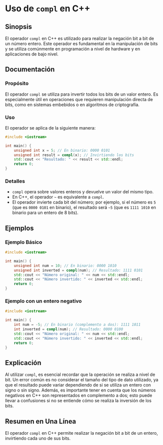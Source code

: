 <!--
Meta Description: # Uso de `compl` en C++ ## Sinopsis El operador `compl` en C++ es utilizado para realizar la negación bit a bit de un número entero. Este operador es ...
Meta Keywords: compl, std, int, operador, número
-->

# Uso de `compl` en C++

## Sinopsis
El operador `compl` en C++ es utilizado para realizar la negación bit a bit de un número entero. Este operador es fundamental en la manipulación de bits y se utiliza comúnmente en programación a nivel de hardware y en aplicaciones de bajo nivel.

## Documentación
### Propósito
El operador `compl` se utiliza para invertir todos los bits de un valor entero. Es especialmente útil en operaciones que requieren manipulación directa de bits, como en sistemas embebidos o en algoritmos de criptografía.

### Uso
El operador se aplica de la siguiente manera:
```cpp
#include <iostream>

int main() {
    unsigned int x = 5; // En binario: 0000 0101
    unsigned int result = compl(x); // Invirtiendo los bits
    std::cout << "Resultado: " << result << std::endl;
    return 0;
}
```

### Detalles
- `compl` opera sobre valores enteros y devuelve un valor del mismo tipo.
- En C++, el operador `~` es equivalente a `compl`.
- El operador invierte cada bit del número; por ejemplo, si el número es `5` (que es `0000 0101` en binario), el resultado será `~5` (que es `1111 1010` en binario para un entero de 8 bits).

## Ejemplos
### Ejemplo Básico
```cpp
#include <iostream>

int main() {
    unsigned int num = 10; // En binario: 0000 1010
    unsigned int inverted = compl(num); // Resultado: 1111 0101
    std::cout << "Número original: " << num << std::endl;
    std::cout << "Número invertido: " << inverted << std::endl;
    return 0;
}
```

### Ejemplo con un entero negativo
```cpp
#include <iostream>

int main() {
    int num = -5; // En binario (complemento a dos): 1111 1011
    int inverted = compl(num); // Resultado: 0000 0100
    std::cout << "Número original: " << num << std::endl;
    std::cout << "Número invertido: " << inverted << std::endl;
    return 0;
}
```

## Explicación
Al utilizar `compl`, es esencial recordar que la operación se realiza a nivel de bit. Un error común es no considerar el tamaño del tipo de dato utilizado, ya que el resultado puede variar dependiendo de si se utiliza un entero con signo o sin signo. Además, es importante tener en cuenta que los números negativos en C++ son representados en complemento a dos; esto puede llevar a confusiones si no se entiende cómo se realiza la inversión de los bits.

## Resumen en Una Línea
El operador `compl` en C++ permite realizar la negación bit a bit de un entero, invirtiendo cada uno de sus bits.